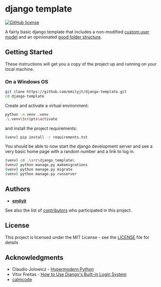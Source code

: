 # django template

[![GitHub license](https://img.shields.io/github/license/emilyjt/django-template)](https://github.com/emilyjt/django-template/blob/master/LICENSE)

A fairly basic django template that includes a non-modified [custom user model](https://docs.djangoproject.com/en/3.0/topics/auth/customizing/#using-a-custom-user-model-when-starting-a-project) and an opinionated [good folder structure](https://hynek.me/articles/testing-packaging/).

## Getting Started

These instructions will get you a copy of the project up and running on your local machine.

### On a Windows OS

```bash
git clone https://github.com/emilyjt/django-template.git
cd django-template
```

Create and activate a virtual environment:

```bash
python -m venv .venv
.\.venv\Scripts\activate
```

and install the project requirements:

```bash
(venv) pip install -r requirements.txt
```

You should be able to now start the django development server and see a very basic home page with a random number and a link to log in.

```bash
(venv) cd .\src\django_template\
(venv) python manage.py makemigrations
(venv) python manage.py migrate
(venv) python manage.py runserver
```

## Authors

* [**emilyjt**](https://github.com/emilyjt)

See also the list of [contributors](https://github.com/emilyjt/django-template/contributors) who participated in this project.

## License

This project is licensed under the MIT License - see the [LICENSE](LICENSE) file for details

## Acknowledgments

* Claudio Jolowicz - [Hypermodern Python](https://cjolowicz.github.io/posts/hypermodern-python-01-setup/)
* Vitor Freitas - [How to Use Django's Built-in Login System](https://simpleisbetterthancomplex.com/tutorial/2016/06/27/how-to-use-djangos-built-in-login-system.html)
* [calmcode](https://calmcode.io/)


